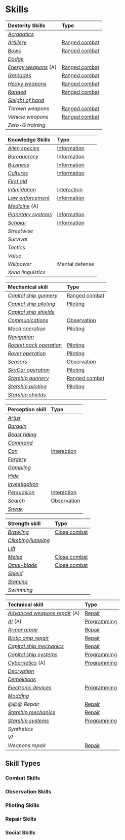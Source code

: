 # Skills

| Dexterity Skills                                 | Type                                            |
| :----------------------------------------------- | :---------------------------------------------- |
| [*Acrobatics*](skills/acrobatics.md)             |                                                 |
| [*Artillery*](skills/artillery.md)               | [Ranged combat](skills/ranged-combat-skills.md) |
| [*Bows*](skills/bows.md)                         | [Ranged combat](skills/ranged-combat-skills.md) |
| [*Dodge*](skills/dodge.md)                       |                                                 |
| [*Energy weapons*](skills/energy-weapons.md) (A) | [Ranged combat](skills/ranged-combat-skills.md) |
| [*Grenades*](skills/grenades.md)                 | [Ranged combat](skills/ranged-combat-skills.md) |
| [*Heavy weapons*](skills/heavy-weapons.md)       | [Ranged combat](skills/ranged-combat-skills.md) |
| [*Ranged*](skills/ranged.md)                     | [Ranged combat](skills/ranged-combat-skills.md) |
| [*Sleight of hand*](skills/sleight-of-hand.md)   |                                                 |
| *Thrown weapons*     | [Ranged combat](skills/ranged-combat-skills.md) |
| *Vehicle weapons*    | [Ranged combat](skills/ranged-combat-skills.md) |
| *Zero-G training*    |               |

| Knowledge Skills                                   | Type                                        |
| :------------------------------------------------- | :------------------------------------------ |
| [*Alien species*](skills/alien-species.md)         | [Information](skills/information-skills.md) |
| [*Bureaucracy*](skills/bureaucracy.md)             | [Information](skills/information-skills.md) |
| [*Business*](skills/business.md)                   | [Information](skills/information-skills.md) |
| [*Cultures*](skills/cultures.md)                   | [Information](skills/information-skills.md) |
| [*First aid*](skills/first-aid.md)                 |                                             |
| [*Intimidation*](skills/intimidation.md)           | [Interaction](skills/interaction-skills.md) |
| [*Law enforcement*](skills/law-enforcement.md)     | [Information](skills/information-skills.md) |
| [*Medicine*](skills/medicine.md) (A)               |                                             |
| [*Planetary systems*](skills/planetary-systems.md) | [Information](skills/information-skills.md) |
| [*Scholar*](skills/scholar.md)                     | [Information](skills/information-skills.md) |
| *Streetwise*        |                |
| *Survival*          |                |
| *Tactics*           |                |
| *Value*             |                |
| *Willpower*         | Mental defense |
| *Xeno linguistics*  |                |

| Mechanical skill                                           | Type                                            |
| :--------------------------------------------------------- | :---------------------------------------------- |
| [*Capital ship gunnery*](skills/capital-ship-gunnery.md)   | [Ranged combat](skills/ranged-combat-skills.md) |
| [*Capital ship piloting*](skills/capital-ship-piloting.md) | [Piloting](skills/piloting-skills.md)           |
| [*Capital ship shields*](skills/capital-ship-shields.md)   |                                                 |
| [*Communications*](skills/communications.md)               | [Observation](skills/observation-skills.md)     |
| [*Mech operation*](skills/mech-operation.md)               | [Piloting](skills/piloting-skills.md)           |
| [*Navigation*](skills/navigation.md)                       |                                                 |
| [*Rocket pack operation*](skill/rocket-pak-operation.md)   | [Piloting](skills/piloting-skills.md)           |
| [*Rover operation*](skills/rover-operation.md)             | [Piloting](skills/piloting-skills.md)           |
| [*Sensors*](skill/sensors.md)                              | [Observation](skills/observation-skills.md)     |
| [*SkyCar operation*](skills/skycar-operation.md)           | [Piloting](skills/piloting-skills.md)           |
| [*Starship gunnery*](skills/starship-gunnery.md)           | [Ranged combat](skills/ranged-combat-skills.md) |
| [*Starship piloting*](skills/starship-piloting.md)         | [Piloting](skills/piloting-skills.md)           |
| [*Starship shields*](skills/starship-shields.md)           |                                                 |

| Perception skill                           | Type                                        |
| :----------------------------------------- | :------------------------------------------ |
| [*Artist*](skills/artist.md)               |                                             |
| [*Bargain*](skills/bargain.md)             |                                             |
| [*Beast riding*](skills/beast-riding.md)   |                                             |
| [*Command*](skills/command.md)             |                                             |
| [*Con*](skills/con.md)                     | [Interaction](skills/interaction-skills.md) |
| [*Forgery*](skills/forgery.md)             |                                             |
| [*Gambling*](skills/gambling.md)           |                                             |
| [*Hide*](skills/hide.md)                   |                                             |
| [*Investigation*](skills/investigation.md) |                                             |
| [*Persuasion*](skills/persuasion.md)       | [Interaction](skills/interaction-skills.md) |
| [*Search*](skills/search.md)               | [Observation](skills/observation-skills.md) |
| [*Sneak*](skills/sneak.md)                 |                                             |

| Strength skill                                   | Type                                          |
| :----------------------------------------------- | :-------------------------------------------- |
| [*Brawling*](skills/brawling.md)                 | [Close combat](skills/close-combat-skills.md) |
| [*Climbing/jumping*](skills/climbing-jumping.md) |                                               |
| [*Lift*](skills/lift.md)                         |                                               |
| [*Melee*](skills/melee.md)                       | [Close combat](skills/close-combat-skills.md) |
| [*Omni-blade*](skills/omni-blade.md)             | [Close combat](skills/close-combat-skills.md) |
| [*Shield*](skills/shield.md)                     |                                               |
| [*Stamina*](skills/stamina.md)                   |                                               |
| *Swimming*         |              |

| Technical skill                                                    | Type                                        |
| :----------------------------------------------------------------- | :------------------------------------------ |
| [*Advanced weapons repair*](skills/advanced-weapons-repair.md) (A) | [Repair](skills/repair-skills.md)           |
| [*AI*](skills/ai.md) (A)                                           | [Programming](skills/programming-skills.md) |
| [*Armor repair*](skills/armor-repair.md)                           | [Repair](skills/repair-skills.md)           |
| [*Biotic amp repair*](skills/biotic-amp-repair.md)                 | [Repair](skills/repair-skills.md)           |
| [*Capital ship mechanics*](skills/capital-ship-mechanics.md)       | [Repair](skills/repair-skills.md)           |
| [*Capital ship systems*](skills/capital-ship-systems.md)           | [Programming](skills/programming-skills.md) |
| [*Cybernetics*](skills/cybernetics.md) (A)                         | [Programming](skills/programming-skills.md) |
| [*Decryption*](skills/decryption.md)                               |                                             |
| [*Demolitions*](skills/demolitions.md)                             |                                             |
| [*Electronic devices*](skills/electronic-devices.md)               | [Programming](skills/programming-skills.md) |
| [*Modding*](skills/modding.md)                                     |                                             |
|@@@ *Repair*                      | [Repair](skills/repair-skills.md)           |
| [*Starship mechanics*](skills/starship-mechanics.md)               | [Repair](skills/repair-skills.md)           |
| [*Starship systems*](skills/starship-systems.md)                   | [Programming](skills/programming-skills.md) |
| *Synthetics*                  |                   |
| *VI*                          |                   |
| *Weapons repair*              | [Repair](skills/repair-skills.md)           |

## Skill Types

### Combat Skills

### Observation Skills

### Piloting Skills

### Repair Skills

### Social Skills
